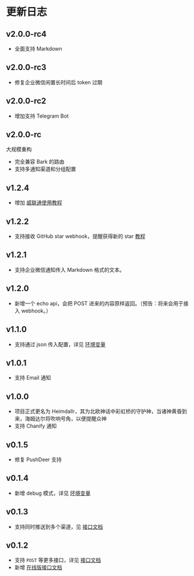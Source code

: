 # 更新日志
## v2.0.0-rc4
- 全面支持 Markdown
## v2.0.0-rc3
- 修复企业微信闲置长时间后 token 过期
## v2.0.0-rc2
- 增加支持 Telegram Bot
## v2.0.0-rc
大规模重构
- 完全兼容 Bark 的路由
- 支持多通知渠道和分组配置
## v1.2.4
- 增加 [威联通使用教程](docs/example/QNAP.md)
## v1.2.2
- 支持接收 GitHub star webhook，提醒获得新的 star [教程](docs/example/GitHubStar.md)
## v1.2.1
- 支持企业微信通知传入 Markdown 格式的文本。
## v1.2.0
- 新增一个 echo api，会把 POST 进来的内容原样返回。（预告：将来会用于接入 webhook。）
## v1.1.0
- 支持通过 json 传入配置，详见 [环境变量](docs/Env.md/#json)
## v1.0.1
- 支持 Email 通知
## v1.0.0
- 项目正式更名为 Heimdallr，其为北欧神话中彩虹桥的守护神，当诸神黄昏到来，海姆达尔将吹响号角，以便提醒众神
- 支持 Chanify 通知
## v0.1.5
- 修复 PushDeer 支持
## v0.1.4
- 新增 debug 模式，详见 [环境变量](docs/Env.md) 
## v0.1.3
- 支持同时推送到多个渠道，见 [接口文档](docs/Api.md/#multi-channel)
## v0.1.2
- 支持 `POST` 等更多接口，详见 [接口文档](docs/Api.md)
- 新增 [在线版接口文档](https://service-epwdrzxg-1255787947.gz.apigw.tencentcs.com/release/docs)